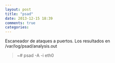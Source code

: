 ```yaml
---
layout: post
title: "psad"
date: 2013-12-15 18:39
comments: true
categories: 
---
```

Escaneador de ataques a puertos. Los resultados en /var/log/psad/analysis.out

>~# psad -A -i eth0

